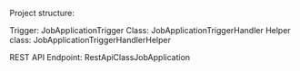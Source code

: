 Project structure:

Trigger: JobApplicationTrigger 
Class: JobApplicationTriggerHandler
Helper class: JobApplicationTriggerHandlerHelper

REST API Endpoint: RestApiClassJobApplication
